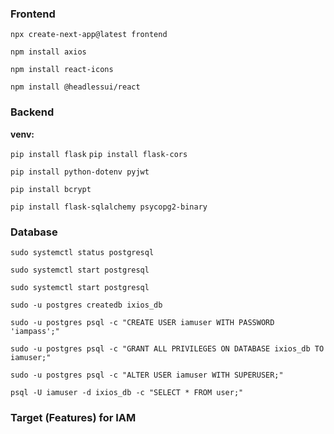 ### Frontend
`npx create-next-app@latest frontend`

`npm install axios`

`npm install react-icons`

`npm install @headlessui/react`

### Backend
__venv:__

`pip install flask`
`pip install flask-cors`

`pip install python-dotenv pyjwt`

`pip install bcrypt`

`pip install flask-sqlalchemy psycopg2-binary`


### Database

`sudo systemctl status postgresql`

`sudo systemctl start postgresql`

`sudo systemctl start postgresql`

`sudo -u postgres createdb ixios_db`

`sudo -u postgres psql -c "CREATE USER iamuser WITH PASSWORD 'iampass';"`

`sudo -u postgres psql -c "GRANT ALL PRIVILEGES ON DATABASE ixios_db TO iamuser;"`

`sudo -u postgres psql -c "ALTER USER iamuser WITH SUPERUSER;"`

`psql -U iamuser -d ixios_db -c "SELECT * FROM user;"`



### Target (Features) for IAM


